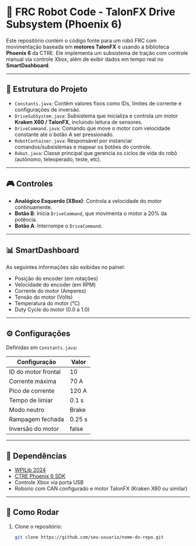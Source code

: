 # 🤖 FRC Robot Code - TalonFX Drive Subsystem (Phoenix 6)

Este repositório contém o código fonte para um robô FRC com movimentação baseada em **motores TalonFX** e usando a biblioteca **Phoenix 6** da CTRE. Ele implementa um subsistema de tração com controle manual via controle Xbox, além de exibir dados em tempo real no **SmartDashboard**.

---

## 📁 Estrutura do Projeto

- `Constants.java`: Contém valores fixos como IDs, limites de corrente e configurações de inversão.
- `DriveSubSystem.java`: Subsistema que inicializa e controla um motor **Kraken X60 / TalonFX**, incluindo leitura de sensores.
- `DriveCommand.java`: Comando que move o motor com velocidade constante até o botão A ser pressionado.
- `RobotContainer.java`: Responsável por instanciar comandos/subsistemas e mapear os botões do controle.
- `Robot.java`: Classe principal que gerencia os ciclos de vida do robô (autônomo, teleoperado, teste, etc).

---

## 🎮 Controles

- **Analógico Esquerdo (XBox)**: Controla a velocidade do motor continuamente.
- **Botão B**: Inicia `DriveCommand`, que movimenta o motor a 20% da potência.
- **Botão A**: Interrompe o `DriveCommand`.

---

## 📊 SmartDashboard

As seguintes informações são exibidas no painel:

- Posição do encoder (em rotações)
- Velocidade do encoder (em RPM)
- Corrente do motor (Amperes)
- Tensão do motor (Volts)
- Temperatura do motor (°C)
- Duty Cycle do motor (0.0 a 1.0)

---

## ⚙️ Configurações

Definidas em `Constants.java`:

| Configuração            | Valor   |
|------------------------|---------|
| ID do motor frontal    | 10      |
| Corrente máxima        | 70 A    |
| Pico de corrente       | 120 A   |
| Tempo de limiar        | 0.1 s   |
| Modo neutro            | Brake   |
| Rampagem fechada       | 0.25 s  |
| Inversão do motor      | false   |

---

## 🧪 Dependências

- [WPILib 2024](https://docs.wpilib.org/)
- [CTRE Phoenix 6 SDK](https://docs.ctr-electronics.com/)
- Controle Xbox via porta USB
- Roborio com CAN configurado e motor TalonFX (Kraken X60 ou similar)

---

## 🚀 Como Rodar

1. Clone o repositório:
   ```bash
   git clone https://github.com/seu-usuario/nome-do-repo.git
